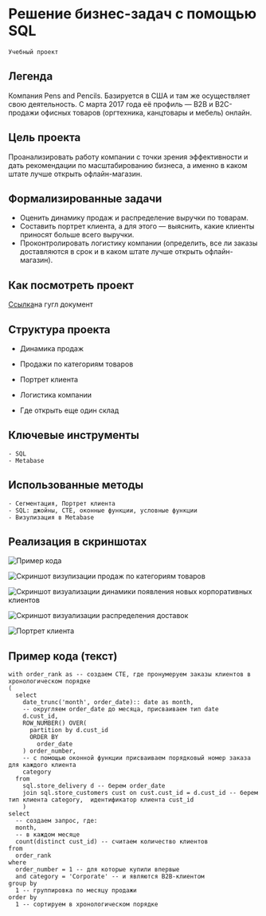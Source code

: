 # Решение бизнес-задач с помощью SQL

``` Учебный проект ``` 


## Легенда 

Компания Pens and Pencils. Базируется в США и там же осуществляет свою деятельность. С марта 2017 года её профиль — B2B и B2C-продажи офисных товаров (оргтехника, канцтовары и мебель) онлайн. 

## Цель проекта

Проанализировать работу компании с точки зрения эффективности и дать рекомендации по масштабированию бизнеса, а именно в каком штате лучше открыть офлайн-магазин.

## Формализированные задачи

- Оценить динамику продаж и распределение выручки по товарам.
- Составить портрет клиента, а для этого — выяснить, какие клиенты приносят больше всего выручки.
- Проконтролировать логистику компании (определить, все ли заказы доставляются в срок и в каком штате лучше открыть офлайн-магазин).


## Как посмотреть проект

[Ссылка](https://docs.google.com/document/d/1nAMG5xN4FBDZlnyWf4gpsjNhmLWO8gac3wcHfqgQ5lQ/edit?usp=sharing)на гугл документ

## Структура проекта

- Динамика продаж

- Продажи по категориям товаров

- Портрет клиента

- Логистика компании

- Где открыть еще один склад

## Ключевые инструменты
```
- SQL
- Metabase
```

## Использованные методы
```
- Сегментация, Портрет клиента
- SQL: джойны, CTE, оконные функции, условные функции
- Визулизация в Metabase
```


## Реализация в скриншотах

![Пример кода](/code_pic.png)

![Скриншот визулизации продаж по категориям товаров](/categories.png)

![Скриншот визуализации динамики появления новых корпоративных клиентов](/new_B2B.png)

![Скриншот визуализации распределения доставок](/map.png)

![Портрет клиента](/typical_client.png)


## Пример кода (текст)
```
with order_rank as -- создаем CTE, где пронумеруем заказы клиентов в хронологическом порядке
(
  select 
    date_trunc('month', order_date):: date as month, 
    -- округляем order_date до месяца, присваиваем тип date 
    d.cust_id, 
    ROW_NUMBER() OVER(
      partition by d.cust_id 
      ORDER BY 
        order_date
    ) order_number, 
    -- с помощью оконной функции присваиваем порядковый номер заказа для каждого клиента
    category 
  from 
    sql.store_delivery d -- берем order_date
    join sql.store_customers cust on cust.cust_id = d.cust_id -- берем тип клиента category,  идентификатор клиента cust_id
    ) 
select 
  -- создаем запрос, где:
  month, 
  -- в каждом месяце
  count(distinct cust_id) -- считаем количество клиентов
from 
  order_rank 
where 
  order_number = 1 -- для которые купили впервые
  and category = 'Corporate' -- и являются B2B-клиентом
group by 
  1 -- группировка по месяцу продажи 
order by 
  1 -- сортируем в хронологическом порядке

```


